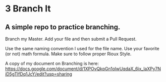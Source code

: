 # 3 Branch It
## A simple repo to practice branching.

Branch my Master.  Add your file and then submit a Pull Request.

Use the same naming convention I used for the file name.
Use your favorite (or not) math formula.
Make sure to follow proper Rioux Style.

A copy of my document on Branching is here: https://docs.google.com/document/d/1XPOvQkpGn1olwUqdaX_6ix_laXPy7NiD5gTIfDq1JcY/edit?usp=sharing
